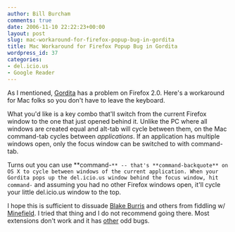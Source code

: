 ```yaml
---
author: Bill Burcham
comments: true
date: 2006-11-10 22:22:23+00:00
layout: post
slug: mac-workaround-for-firefox-popup-bug-in-gordita
title: Mac Workaround for Firefox Popup Bug in Gordita
wordpress_id: 37
categories:
- del.icio.us
- Google Reader
---
```


As I mentioned, [Gordita](http://www.memerocket.com/2006/11/05/gordita-delicious-tagging-for-google-reader/) has a problem on Firefox 2.0.  Here's a workaround for Mac folks so you don't have to leave the keyboard.

What you'd like is a key combo that'll switch from the current Firefox window to the one that just opened behind it.  Unlike the PC where all windows are created equal and alt-tab will cycle between them, on the Mac command-tab cycles between _applications_.  If an application has multiple windows open, only the focus window can be switched to with command-tab.

Turns out you can use **command-`** -- that's **command-backquote** on OS X to cycle between windows of the current application. When your Gordita pops up the del.icio.us window behind the focus window, hit command-` and assuming you had no other Firefox windows open, it'll cycle your little del.icio.us window to the top.

I hope this is sufficient to dissuade [Blake Burris](http://blake.typepad.com/blog/2006/11/bill_burcham_go.html) and others from fiddling w/ [Minefield](http://www.mozilla.org/projects/minefield/).  I tried that thing and I do not recommend going there.  Most extensions don't work and it has [other](https://bugzilla.mozilla.org/show_bug.cgi?id=355138) odd bugs.
